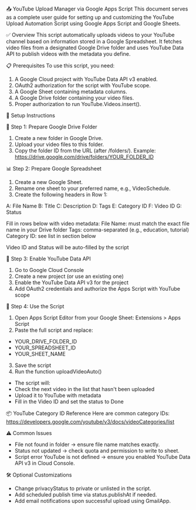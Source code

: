 📤 YouTube Upload Manager via Google Apps Script
This document serves as a complete user guide for setting up and customizing the YouTube Upload Automation Script using Google Apps Script and Google Sheets.

✅ Overview
This script automatically uploads videos to your YouTube channel based on information stored in a Google Spreadsheet. It fetches video files from a designated Google Drive folder and uses YouTube Data API to publish videos with the metadata you define.

📋 Prerequisites
To use this script, you need:
1. A Google Cloud project with YouTube Data API v3 enabled.
2. OAuth2 authorization for the script with YouTube scope.
3. A Google Sheet containing metadata columns.
4. A Google Drive folder containing your video files.
5. Proper authorization to run YouTube.Videos.insert().

🧰 Setup Instructions

📁 Step 1: Prepare Google Drive Folder
1. Create a new folder in Google Drive.
2. Upload your video files to this folder.
3. Copy the folder ID from the URL (after /folders/).
Example: https://drive.google.com/drive/folders/YOUR_FOLDER_ID

📊 Step 2: Prepare Google Spreadsheet
1. Create a new Google Sheet.
2. Rename one sheet to your preferred name, e.g., VideoSchedule.
3. Create the following headers in Row 1:

A: File Name
B: Title
C: Description
D: Tags
E: Category ID
F: Video ID
G: Status

Fill in rows below with video metadata:
File Name: must match the exact file name in your Drive folder
Tags: comma-separated (e.g., education, tutorial)
Category ID: see list in section below

Video ID and Status will be auto-filled by the script

🔑 Step 3: Enable YouTube Data API
1. Go to Google Cloud Console
2. Create a new project (or use an existing one)
3. Enable the YouTube Data API v3 for the project
4. Add OAuth2 credentials and authorize the Apps Script with YouTube scope
 
🧠 Step 4: Use the Script
1. Open Apps Script Editor from your Google Sheet: Extensions > Apps Script
2. Paste the full script and replace:
- YOUR_DRIVE_FOLDER_ID
- YOUR_SPREADSHEET_ID
- YOUR_SHEET_NAME
3. Save the script
4. Run the function uploadVideoAuto()
- The script will:
- Check the next video in the list that hasn't been uploaded
- Upload it to YouTube with metadata
- Fill in the Video ID and set the status to Done

📦 YouTube Category ID Reference
Here are common category IDs:
 https://developers.google.com/youtube/v3/docs/videoCategories/list

⚠️ Common Issues
- File not found in folder → ensure file name matches exactly.
- Status not updated → check quota and permission to write to sheet.
- Script error YouTube is not defined → ensure you enabled YouTube Data API v3 in Cloud Console.

🛠️ Optional Customizations
- Change privacyStatus to private or unlisted in the script.
- Add scheduled publish time via status.publishAt if needed.
- Add email notifications upon successful upload using GmailApp.
